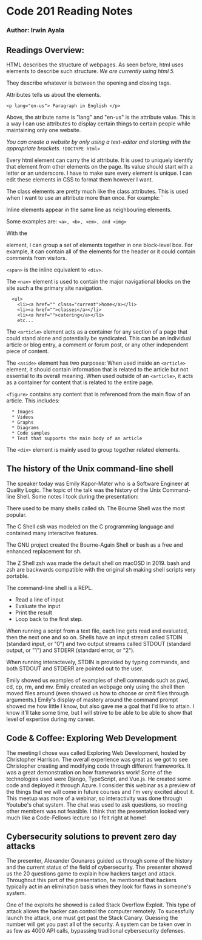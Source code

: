 # Code 201 Reading Notes
### **Author: Irwin Ayala**

## Readings Overview:

HTML describes the structure of webpages.  As seen before, html uses elements to describe such structure.  *We are currently using html 5.*

<Tags like this act like containers.>  They describe whatever is between the opening and closing tags. 

Attributes tells us about the elements.  

`<p lang="en-us"> Paragraph in English </p>`

Above, the atribute name is "lang" and "en-us" is the attribute value.  This is a way I can use attributes to display certain things to certain people while maintaining only one website.

*You can create a website by only using a text-editor and starting with the appropriate brackets.* `!DOCTYPE html>`

Every html element can carry the id attribute.  It is used to uniquely identify that element from other elements on the page.  Its value should start with a letter or an underscore.  I have to make sure every element is unique.  I can edit these elements in CSS to format them however I want.

The class elements are pretty much like the class attributes.  This is used when I want to use an attribute more than once.  For example: `<p class="important">

Inline elements appear in the same line as neighbouring elements.

Some examples are:
```<a>, <b>, <em>, and <img>```

With the <div> element, I can group a set of elements together in one block-level box.  For example, it can contain all of the elements for the header or it could contain comments from visitors.  

`<span>` is the inline equivalent to `<div>`.

The `<nav>` element is used to contain the major navigational blocks on the site such a the primary site navigation.

```<nav>
  <ul>
    <li><a href="" class="current">home</a></li> 
    <li><a href="">classes</a></li>
    <li><a href="">catering</a></li>
    etc...
```
  
The `<article>` element acts as a container for any section of a page that could stand alone and potentially be syndicated.  This can be an individual article or blog entry, a comment or forum post, or any other independent piece of content.

The `<aside>` element has two purposes:  When used inside an `<article>` element, it should contain information that is related to the article but not essential to its overall meaning.  When used outside of an `<article>`, it acts as a container for content that is related to the entire page.

`<figure>` contains any content that is referenced from the main flow of an article.  This includes:

      * Images
      * Videos
      * Graphs
      * Diagrams
      * Code samples
      * Text that supports the main body of an article

The `<div>` element is mainly used to group together related elements.  

## The history of the Unix command-line shell

The speaker today was Emily Kapor-Mater who is a Software Engineer at Quality Logic.  The topic of the talk was the history of the Unix Command-line Shell. Some notes I took during the presentation:

There used to be many shells called sh.  The Bourne Shell was the most popular.

The C Shell csh was modeled on the C programming language and contained many interacitve features.

The GNU project created the Bourne-Again Shell or bash as a free and enhanced replacement for sh.

The Z Shell zsh was made the default shell on macOSD in 2019.  bash and zsh are backwards compatible with the original sh making shell scripts very portable.

The command-line shell is a REPL.
- Read a line of input
- Evaluate the input
- Print the result
- Loop back to the first step.

When running a script from a text file, each line gets read and evaluated, then the next one and so on.  Shells have an input stream called STDIN (standard input, or "0") and two output streams called STDOUT (standard output, or "1") and STDERR (standard error, or "2").

When running interactevely, STDIN is provided by typing commands, and both STDOUT and STDERR are pointed out to the user.

Emily showed us examples of examples of shell commands such as pwd, cd, cp, rm, and mv.  Emily created an webpage only using the shell then moved files around (even showed us how to choose or omit files through arguments.)  Emily's display of mastery around the command prompt showed me how little I know, but also gave me a goal that I'd like to attain.  I know it'll take some time, but I will strive to be able to be able to show that level of expertise during my career.  

## Code & Coffee:  Exploring Web Development

The meeting I chose was called Exploring Web Development, hosted by Christopher Harrison.  The overall experience was great as we got to see Christopher creating and modifying code through different frameworks.  It was a great demonstration on how frameworks work!  Some of the technologies used were Django, TypeScript, and Vue.js. He created some code and deployed it through Azure.  I consider this webinar as a preview of the things that we will come in future courses and I'm very excited about it.  This meetup was more of a webinar, so interactivity was done through Youtube's chat system.  The chat was used to ask questions, so meeting other members was not feasible.  I think that the presentation looked very much like a Code-Fellows lecture so I felt right at home!  

## Cybersecurity solutions to prevent zero day attacks

The presenter, Alexander Gounares guided us through some of the history and the current status of the field of cybersecurity.  The presenter showed us the 20 questions game to explain how hackers target and attack.  Throughout this part of the presentation, he mentioned that hackers typically act in an elimination basis when they look for flaws in someone's system.  

One of the exploits he showed is called Stack Overflow Exploit.  This type of attack allows the hacker can control the computer remotely.  To sucessfully launch the attack, one must get past the Stack Canary.  Guessing the number will get you past all of the security.  A system can be taken over in as few as 4000 API calls, bypassing traditional cybersecurity defenses.  